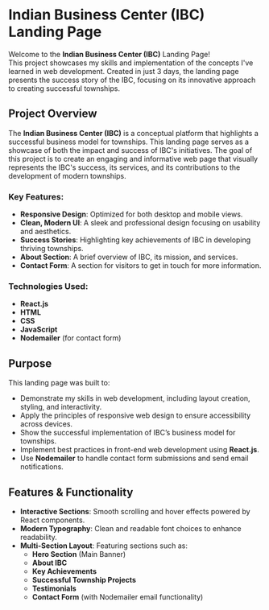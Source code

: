 # Indian Business Center (IBC) Landing Page

Welcome to the **Indian Business Center (IBC)** Landing Page!  
This project showcases my skills and implementation of the concepts I've learned in web development. Created in just 3 days, the landing page presents the success story of the IBC, focusing on its innovative approach to creating successful townships.

## Project Overview

The **Indian Business Center (IBC)** is a conceptual platform that highlights a successful business model for townships. This landing page serves as a showcase of both the impact and success of IBC's initiatives. The goal of this project is to create an engaging and informative web page that visually represents the IBC's success, its services, and its contributions to the development of modern townships.

### Key Features:
- **Responsive Design**: Optimized for both desktop and mobile views.
- **Clean, Modern UI**: A sleek and professional design focusing on usability and aesthetics.
- **Success Stories**: Highlighting key achievements of IBC in developing thriving townships.
- **About Section**: A brief overview of IBC, its mission, and services.
- **Contact Form**: A section for visitors to get in touch for more information.

### Technologies Used:
- **React.js**
- **HTML**
- **CSS**
- **JavaScript**
- **Nodemailer** (for contact form)

## Purpose

This landing page was built to:
- Demonstrate my skills in web development, including layout creation, styling, and interactivity.
- Apply the principles of responsive web design to ensure accessibility across devices.
- Show the successful implementation of IBC’s business model for townships.
- Implement best practices in front-end web development using **React.js**.
- Use **Nodemailer** to handle contact form submissions and send email notifications.

## Features & Functionality

- **Interactive Sections**: Smooth scrolling and hover effects powered by React components.
- **Modern Typography**: Clean and readable font choices to enhance readability.
- **Multi-Section Layout**: Featuring sections such as:
  - **Hero Section** (Main Banner)
  - **About IBC**
  - **Key Achievements**
  - **Successful Township Projects**
  - **Testimonials**
  - **Contact Form** (with Nodemailer email functionality)


